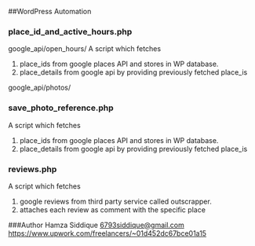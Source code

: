 ##WordPress Automation


### place_id_and_active_hours.php 
google_api/open_hours/
A script which fetches 
 1) place_ids from google places API and stores in WP database.
 2) place_details from google api by providing previously fetched place_is

google_api/photos/
### save_photo_reference.php
A script which fetches
1) place_ids from google places API and stores in WP database.
2) place_details from google api by providing previously fetched place_is


### reviews.php
A script which fetches
1) google reviews from third party service called outscrapper.
2) attaches each review as comment with the specific place

###Author
Hamza Siddique
6793siddique@gmail.com
https://www.upwork.com/freelancers/~01d452dc67bce01a15